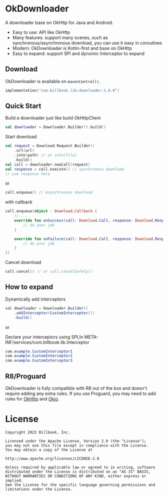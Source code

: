 OkDownloader
============

A downloader base on OkHttp for Java and Android.

- Easy to use: API like OkHttp
- Many features: support many scenes, such as synchronous/asynchronous download, you can use it easy in coroutines
- Modern: OkDownloader is Kotlin-first and base on OkHttp
- Easy to expand: support SPI and dynomic Interceptor to expand

Download
--------

OkDownloader is available on `mavenCentral()`.

```kotlin
implementation("com.billbook.lib:downloader:1.0.0")
```

Quick Start
-----------

Build a downloader just like build OkHttpClient

```kotlin
val downloader = Downloader.Builder().build()
```

Start download

```kotlin
val request = Download.Request.Builder()
    .url(url)
    .into(path) // or into(file)
    .build()
val call = downloader.newCall(request)
val response = call.execute() // synchronous download
// use response here
```

or

```kotlin
call.enqueue() // Asynchronous download
```

with callback

```kotlin
call.enqueue(object : Download.Callback {
    // ...
    override fun onSuccess(call: Download.Call, response: Download.Response) {
        // do your job
    }

    override fun onFailure(call: Download.Call, response: Download.Response) {
        // do your job
    }
})
```

Cancel download

```kotlin
call.cancel() // or call.cancelSafely()
```

How to expand
-------------

Dynamically add interceptors

```java
val downloader = Downloader.Builder()
    .addInterceptor(CustomInterceptor())
    .build()
```

or

Declare your interceptors using SPI,In META-INF/services/com.billbook.lib.Interceptor

```java
com.example.CustomInterceptor1
com.example.CustomInterceptor2
com.example.CustomInterceptor3
```

R8/Proguard
-----------

OkDownloader is fully compatible with R8 out of the box and doesn't require adding any extra rules.
If you use Proguard, you may need to add rules for [OkHttp](https://github.com/square/okhttp/blob/master/okhttp/src/jvmMain/resources/META-INF/proguard/okhttp3.pro) and [Okio](https://github.com/square/okio/blob/master/okio/src/jvmMain/resources/META-INF/proguard/okio.pro).

License
=======

    Copyright 2023 Billbook, Inc.

    Licensed under the Apache License, Version 2.0 (the "License");
    you may not use this file except in compliance with the License.
    You may obtain a copy of the License at

    http://www.apache.org/licenses/LICENSE-2.0

    Unless required by applicable law or agreed to in writing, software
    distributed under the License is distributed on an "AS IS" BASIS,
    WITHOUT WARRANTIES OR CONDITIONS OF ANY KIND, either express or implied.
    See the License for the specific language governing permissions and
    limitations under the License.
